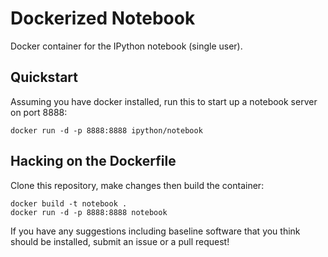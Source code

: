 Dockerized Notebook
===================

Docker container for the IPython notebook (single user).

## Quickstart

Assuming you have docker installed, run this to start up a notebook server on port 8888:

```
docker run -d -p 8888:8888 ipython/notebook
```

## Hacking on the Dockerfile

Clone this repository, make changes then build the container:

```
docker build -t notebook .
docker run -d -p 8888:8888 notebook
```

If you have any suggestions including baseline software that you think should be installed, submit an issue or a pull request!
